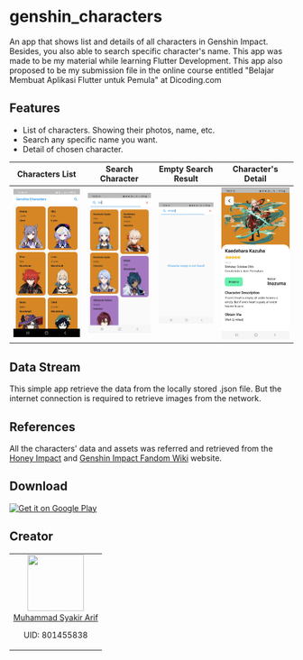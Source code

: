 # genshin_characters

An app that shows list and details of all characters in Genshin Impact.
Besides, you also able to search specific character's name.
This app was made to be my material while learning Flutter Development. 
This app also proposed to be my submission file in the online course entitled "Belajar Membuat Aplikasi Flutter untuk Pemula" at Dicoding.com

## Features
- List of characters. Showing their photos, name, etc.
- Search any specific name you want.
- Detail of chosen character.

| Characters List                                    | Search Character                                     | Empty Search Result                                        | Character's Detail                                   |
|----------------------------------------------------|------------------------------------------------------|------------------------------------------------------------|------------------------------------------------------|
| <img src="screenshots/1_img_list.jpg" width="250"> | <img src="screenshots/2_img_search.jpg" width="250"> | <img src="screenshots/3_img_search_empty.jpg" width="250"> | <img src="screenshots/4_img_detail.jpg" width="250"> |

## Data Stream
This simple app retrieve the data from the locally stored .json file. But the internet connection is required to retrieve images from the network.

## References
All the characters' data and assets was referred and retrieved from the [Honey Impact](https://genshin.honeyhunterworld.com/?lang=EN) and [Genshin Impact Fandom Wiki](https://genshin-impact.fandom.com/wiki/) website.

## Download
[<img src="https://play.google.com/intl/en_us/badges/static/images/badges/en_badge_web_generic.png"
    alt="Get it on Google Play"
    height="80">](https://play.google.com/store/apps/details?id=com.syakirarif.genshin_characters)

## Creator
<table>
  <tbody>
    <tr>
      <td align="center" valign="top">
        <img width="100" height="100" src="https://github.com/syakirarif.png?s=150">
        <br>
        <a href="https://github.com/syakirarif">Muhammad Syakir Arif</a>
        <p>UID: 801455838</p>
      </td>
    </tr>
  </tbody>
</table>

